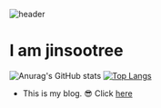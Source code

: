 ![header](https://capsule-render.vercel.app/api?type=rounded&color=gradient&text=%20Hello%World!%20&height=300&fontSize=100&textBg=true)
# I am jinsootree
![Anurag's GitHub stats](https://github-readme-stats.vercel.app/api?username=jinsootree&show_icons=true&theme=merko)
[![Top Langs](https://github-readme-stats.vercel.app/api/top-langs/?username=jinsootree&layout=compact)](https://github.com/anuraghazra/github-readme-stats)
* This is my blog. 😎 Click [here](https://xn--2z1bj25a.shop/)

